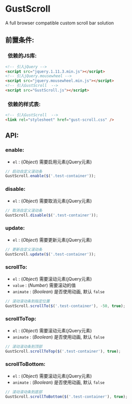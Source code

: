 # GustScroll
A full browser compatible custom scroll bar solution

## 前置条件:
### &nbsp;&nbsp;依赖的JS库:
```html
<!-- 引入jQuery -->
<script src="jquery.1.11.3.min.js"></script>
<!-- 引入jQuery.mousewheel -->
<script src="jquery.mousewheel.min.js"></script>
<!-- 引入GustScroll  -->
<script src="GustScroll.js"></script>
```
### &nbsp;&nbsp;依赖的样式表:
```html
<!-- 引入GustScroll  -->
<link rel="stylesheet" href="gust-scroll.css" />
```
## API:

### enable:

- `el` : (*Object*) 需要启用元素(jQuery元素)

```javascript
// 启动自定义滚动条
GustScroll.enable($('.test-container'));
```

### disable:

- `el` : (*Object*) 需要取消元素(jQuery元素)

```javascript
// 取消自定义滚动条
GustScroll.disable($('.test-container'));
```

### update:

- `el` : (*Object*) 需要更新元素(jQuery元素)

```javascript
// 更新自定义滚动条
GustScroll.update($('.test-container'));
```

### scrollTo:

- `el` : (*Object*) 需要滚动元素(jQuery元素)
- `value` : (*Number*) 需要滚动的值
- `animate` : (*Boolean*) 是否使用动画, 默认 `false`

```javascript
// 滚动滚动条到指定位置
GustScroll.scrollTo($('.test-container'), -50, true);
```

### scrollToTop:

- `el` : (*Object*) 需要滚动元素(jQuery元素)
- `animate` : (*Boolean*) 是否使用动画, 默认 `false`

```javascript
// 滚动滚动条到顶部
GustScroll.scrollToTop($('.test-container'), true);
```

### scrollToBottom:

- `el` : (*Object*) 需要滚动元素(jQuery元素)
- `animate` : (*Boolean*) 是否使用动画, 默认 `false`

```javascript
// 滚动滚动条到底部
GustScroll.scrollToBottom($('.test-container'), true);
```
